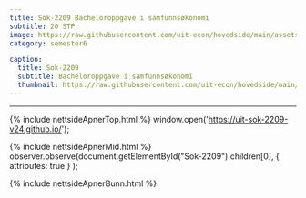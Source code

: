 ```yaml
---
title: Sok-2209 Bacheloroppgave i samfunnsøkonomi
subtitle: 20 STP
image: https://raw.githubusercontent.com/uit-econ/hovedside/main/assets/img/Sok-2209.jpg
category: semester6

caption:
  title: Sok-2209
  subtitle: Bacheloroppgave i samfunnsøkonomi
  thumbnail: https://raw.githubusercontent.com/uit-econ/hovedside/main/assets/img/Sok-2209.jpg
---
```

---
{% include nettsideApnerTop.html %}
window.open('https://uit-sok-2209-v24.github.io/');

{% include nettsideApnerMid.html %} 
observer.observe(document.getElementById("Sok-2209").children[0], { attributes: true } );

{% include nettsideApnerBunn.html %}

